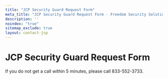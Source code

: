 ```yaml
---
title: "JCP Security Guard Request Form"
meta_title: "JCP Security Guard Request Form - Freedom Security Solutions"
description: ''
noindex: "true"
sitemap_exclude: true
layout: contact-jcp
---
```


# JCP Security Guard Request Form

If you do not get a call within 5 minutes, please call 833-552-3733.
